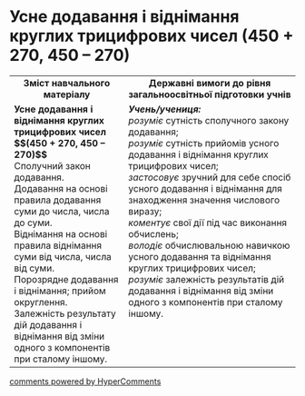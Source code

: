 <div id="hypercomments_widget" class="js-hypercomments-widget invisible"></div>

# Усне додавання і віднімання круглих трицифрових чисел (450 + 270, 450 – 270)
<table>
  <tr>
    <td width="40%" align="center"><b>Зміст навчального матеріалу<b></td>
    <td width="60%" align="center"><b>Державні вимоги до рівня загальноосвітньої підготовки учнів</b></td>
  </tr>
  <tr>
    <td width="40%" style="vertical-align:top !important;"><b>Усне додавання і віднімання круглих трицифрових чисел     $$(450 + 270, 450 – 270)$$</b><br>
Сполучний закон додавання.<br> 
Додавання на основі правила додавання суми до числа, числа до суми.<br>
Віднімання на основі правила віднімання суми від числа, числа від суми. <br>
Порозрядне додавання і віднімання;  прийом округлення. <br>
Залежність результату дій додавання і віднімання від зміни одного з компонентів при сталому іншому.<br></td>
    <td width="60%" style="vertical-align:top !important;"><i><b>Учень/учениця:</b></i><br>
<i>розуміє</i> сутність сполучного закону додавання;<br>
<i>розуміє</i> сутність прийомів усного додавання і віднімання круглих трицифрових чисел;<br>
<i>застосовує</i> зручний для себе  спосіб усного додавання і віднімання для знаходження значення числового виразу;<br>
<i>коментує</i> свої дії під час виконання обчислень;<br>
<i>володіє</i> обчислювальною навичкою усного додавання та віднімання круглих трицифрових чисел;<br>
<i>розуміє</i> залежність результатів дій додавання і віднімання від зміни одного з компонентів при сталому іншому.<br></td>
  </tr>
</table>

<div class="js-hypercomments-container">
    <a href="http://hypercomments.com" class="hc-link" title="comments widget">comments powered by HyperComments</a>
</div>